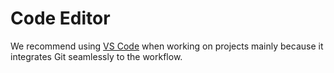 # Code Editor

We recommend using [VS Code](https://code.visualstudio.com) when working on
projects mainly because it integrates Git seamlessly to the workflow.
